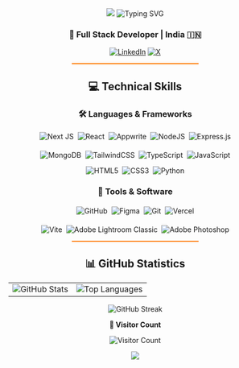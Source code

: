 <div align="center">
  
<img src="https://capsule-render.vercel.app/api?type=waving&color=FF7800&height=100&section=header" />

<img src="https://readme-typing-svg.herokuapp.com?font=Fira+Code&weight=600&size=40&pause=900&color=FF7800&center=true&vCenter=true&random=false&width=600&height=100&lines=Hi+%F0%9F%91%8B+I'm+Soham+Sadhukhan" alt="Typing SVG" />

<h3>🚀 Full Stack Developer | India 🇮🇳</h3>

<p>
  <a href="https://linkedin.com/in/sohamsadhukhan"><img src="https://img.shields.io/badge/LinkedIn-%230077B5.svg?logo=linkedin&logoColor=white" alt="LinkedIn"/></a>
  <a href="https://x.com/geekSoham"><img src="https://img.shields.io/badge/X-black.svg?logo=X&logoColor=white" alt="X"/></a>
</p>

<hr width="50%" style="height: 2px; background-color: #FF7800;">

<h2>💻 Technical Skills</h2>

<h3>🛠️ Languages & Frameworks</h3>
<p align="center" style="margin: 20px 0;">
  <img src="https://img.shields.io/badge/Next-black?style=for-the-badge&logo=next.js&logoColor=white" alt="Next JS"/>&nbsp;
  <img src="https://img.shields.io/badge/react-%2320232a.svg?style=for-the-badge&logo=react&logoColor=%2361DAFB" alt="React"/>&nbsp;
  <img src="https://img.shields.io/badge/Appwrite-%23FD366E.svg?style=for-the-badge&logo=appwrite&logoColor=white" alt="Appwrite"/>&nbsp;
  <img src="https://img.shields.io/badge/node.js-6DA55F?style=for-the-badge&logo=node.js&logoColor=white" alt="NodeJS"/>&nbsp;
  <img src="https://img.shields.io/badge/express.js-%23404d59.svg?style=for-the-badge&logo=express&logoColor=%2361DAFB" alt="Express.js"/>
</p>
<p align="center">
  <img src="https://img.shields.io/badge/MongoDB-%234ea94b.svg?style=for-the-badge&logo=mongodb&logoColor=white" alt="MongoDB"/>&nbsp;
  <img src="https://img.shields.io/badge/tailwindcss-%2338B2AC.svg?style=for-the-badge&logo=tailwind-css&logoColor=white" alt="TailwindCSS"/>&nbsp;
  <img src="https://img.shields.io/badge/typescript-%23007ACC.svg?style=for-the-badge&logo=typescript&logoColor=white" alt="TypeScript"/>&nbsp;
  <img src="https://img.shields.io/badge/javascript-%23323330.svg?style=for-the-badge&logo=javascript&logoColor=%23F7DF1E" alt="JavaScript"/>
</p>
<p align="center">
  <img src="https://img.shields.io/badge/html5-%23E34F26.svg?style=for-the-badge&logo=html5&logoColor=white" alt="HTML5"/>&nbsp;
  <img src="https://img.shields.io/badge/css3-%231572B6.svg?style=for-the-badge&logo=css3&logoColor=white" alt="CSS3"/>&nbsp;
  <img src="https://img.shields.io/badge/python-3670A0?style=for-the-badge&logo=python&logoColor=ffdd54" alt="Python"/>
</p>

<h3>🔧 Tools & Software</h3>
<p align="center" style="margin: 20px 0;">
  <img src="https://img.shields.io/badge/github-%23121011.svg?style=for-the-badge&logo=github&logoColor=white" alt="GitHub"/>&nbsp;
  <img src="https://img.shields.io/badge/figma-%23F24E1E.svg?style=for-the-badge&logo=figma&logoColor=white" alt="Figma"/>&nbsp;
  <img src="https://img.shields.io/badge/git-%23F05033.svg?style=for-the-badge&logo=git&logoColor=white" alt="Git"/>&nbsp;
  <img src="https://img.shields.io/badge/vercel-%23000000.svg?style=for-the-badge&logo=vercel&logoColor=white" alt="Vercel"/>
</p>
<p align="center">
  <img src="https://img.shields.io/badge/vite-%23646CFF.svg?style=for-the-badge&logo=vite&logoColor=white" alt="Vite"/>&nbsp;
  <img src="https://img.shields.io/badge/Adobe%20Lightroom%20Classic-31A8FF.svg?style=for-the-badge&logo=Adobe%20Lightroom%20Classic&logoColor=white" alt="Adobe Lightroom Classic"/>&nbsp;
  <img src="https://img.shields.io/badge/adobe%20photoshop-%2331A8FF.svg?style=for-the-badge&logo=adobe%20photoshop&logoColor=white" alt="Adobe Photoshop"/>
</p>

<hr width="50%" style="height: 2px; background-color: #FF7800;">

<h2>📊 GitHub Statistics</h2>

<table>
  <tr>
    <td>
      <img src="https://github-readme-stats.vercel.app/api?username=soham247&theme=codeSTACKr&hide_border=false&include_all_commits=false&count_private=false" alt="GitHub Stats" />
    </td>
    <td>
      <img src="https://github-readme-stats.vercel.app/api/top-langs/?username=soham247&theme=codeSTACKr&hide_border=false&include_all_commits=false&count_private=false&layout=compact" alt="Top Languages"/>
    </td>
  </tr>
</table>

  <img src="https://streak-stats.demolab.com?user=soham247&theme=codeSTACKr&hide_border=false" alt="GitHub Streak"/>

<br>

<p align="center">


  <b>👥 Visitor Count</b>
  
  <img src="https://profile-counter.glitch.me/soham247/count.svg" alt="Visitor Count"/>
</p>

<img src="https://capsule-render.vercel.app/api?type=waving&color=FF7800&height=100&section=footer" />

</div>
